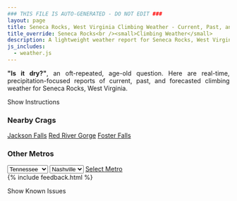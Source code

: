 ```yaml
---
### THIS FILE IS AUTO-GENERATED - DO NOT EDIT ###
layout: page
title: Seneca Rocks, West Virginia Climbing Weather - Current, Past, and Forecasted Report
title_override: Seneca Rocks<br /><small>Climbing Weather</small>
description: A lightweight weather report for Seneca Rocks, West Virginia. Optimized for slow internet connections.
js_includes:
  - weather.js
---
```


<section class="measure center lh-copy f5-ns f6 ph2 mv4" style="text-align: justify;">
<strong>"Is it dry?"</strong>, an oft-repeated, age-old question. Here are real-time,
precipitation-focused reports of current, past, and forecasted climbing weather for Seneca Rocks, West Virginia.
</section>

<p id="settings-toggle" class="mw5 b center tc hover-light-red black-70 pointer">Show Instructions</p>
<section id="settings" class="overflow-hidden" style="display:none;">
    <div class="mv2 ph2 center">
        <div class="fn f6 tc pv2">
            <p class="measure lh-copy center"><strong>Show/hide hourly forecasts</strong> by clicking the desired day.</p>
            <hr class="mw5 p0 mv2 o-60 b0 bt b--light-red light-red bg-light-red">
            <p class="measure lh-copy center"><strong>Current and Past conditions</strong> are measured by the nearest weather station. <strong>Forecast conditions</strong> are calculated and polled separately.</p>
            <hr class="mw5 p0 mv2 o-60 b0 bt b--light-red light-red bg-light-red">
            <p class="measure lh-copy center"><strong>Having issues?</strong> Try <a id="clear-cache" class="no-underline relative fancy-link light-red hover-light-red" href="#">clearing the local cache</a>.</p>
            <hr class="mw5 p0 mv2 o-60 b0 bt b--light-red light-red bg-light-red">
            <p class="measure lh-copy center">Weather data sourced from <a class="no-underline fancy-link relative light-red" target="_blank" href="https://www.weather.gov/documentation/services-web-api">weather.gov</a>.</p>
        </div>
    </div>
</section>
<section id="weather" data-crag="seneca-rocks-west-virginia" class="mv4-ns mv3 ph2 center"></section>
<section id="nearby" class="tc lh-copy">
  <h3>Nearby Crags</h3>
<a class="nowrap no-underline fancy-link relative light-red mh3" href="/crags/jackson-falls-illinois-weather.html">Jackson Falls</a>
<a class="nowrap no-underline fancy-link relative light-red mh3" href="/crags/red-river-gorge-kentucky-weather.html">Red River Gorge</a>
<a class="nowrap no-underline fancy-link relative light-red mh3" href="/crags/foster-falls-tennessee-weather.html">Foster Falls</a>
</section>
<section id="nearby" class="tc lh-copy">
  <h3>Other Metros</h3>
  <select class="ma1 bg-near-white pa2" id="stateSel">
    <option value="Texas">Texas</option>
    <option value="Washington">Washington</option>
    <option value="Colorado">Colorado</option>
    <option value="Tennessee" selected>Tennessee</option>
    <option value="Utah">Utah</option>
    <option value="California">California</option>
  </select>
  <select class="ma1 bg-near-white pa2" id="citySel">
    <option value="Nashville" selected>Nashville</option>
  </select>
  <a id="selectMetro" class="f6 link dim ph3 pv2 ma1 dib white bg-light-red" href="/crags/nashville-tennessee-weather.html">Select Metro</a>
  <script>
    var states = [];
    states["Texas"] = "Austin"
    states["Washington"] = "Seattle"
    states["Colorado"] = "Denver"
    states["Tennessee"] = "Nashville"
    states["Utah"] = "Salt Lake City"
    states["California"] = "San Francisco|Los Angeles"
  </script>
</section>
{% include feedback.html %}
<p id="issues-toggle" class="mw5 b center tc hover-light-red black-70 pointer">Show Known Issues</p>
<section id="issues" class="overflow-hidden tc f6">
</section>

<script>
  var weekly_LWX_14_57 = {"updated":"2021-02-18T08:35:14+00:00","units":"us","forecastGenerator":"BaselineForecastGenerator","generatedAt":"2021-02-18T08:47:12+00:00","updateTime":"2021-02-18T08:35:14+00:00","validTimes":"2021-02-18T02:00:00+00:00/P7DT23H","elevation":{"value":631.8504,"unitCode":"unit:m"},"periods":[{"number":1,"name":"Overnight","startTime":"2021-02-18T03:00:00-05:00","endTime":"2021-02-18T06:00:00-05:00","isDaytime":false,"temperature":22,"temperatureUnit":"F","temperatureTrend":null,"windSpeed":"5 mph","windDirection":"E","icon":"https://api.weather.gov/icons/land/night/snow,100?size=medium","shortForecast":"Heavy Snow","detailedForecast":"Snow. Cloudy, with a low around 22. East wind around 5 mph. Chance of precipitation is 100%. New snow accumulation of 2 to 4 inches possible."},{"number":2,"name":"Thursday","startTime":"2021-02-18T06:00:00-05:00","endTime":"2021-02-18T18:00:00-05:00","isDaytime":true,"temperature":28,"temperatureUnit":"F","temperatureTrend":null,"windSpeed":"2 to 7 mph","windDirection":"E","icon":"https://api.weather.gov/icons/land/day/snow,100/sleet,100?size=medium","shortForecast":"Heavy Snow","detailedForecast":"Snow before noon, then snow and a slight chance of sleet. Cloudy, with a high near 28. East wind 2 to 7 mph. Chance of precipitation is 100%. New snow accumulation of 4 to 8 inches possible."},{"number":3,"name":"Thursday Night","startTime":"2021-02-18T18:00:00-05:00","endTime":"2021-02-19T06:00:00-05:00","isDaytime":false,"temperature":25,"temperatureUnit":"F","temperatureTrend":null,"windSpeed":"1 to 5 mph","windDirection":"S","icon":"https://api.weather.gov/icons/land/night/snow_fzra,80?size=medium","shortForecast":"Light Snow","detailedForecast":"Snow and a slight chance of freezing rain. Cloudy, with a low around 25. South wind 1 to 5 mph. Chance of precipitation is 80%. New snow accumulation of less than one inch possible."},{"number":4,"name":"Friday","startTime":"2021-02-19T06:00:00-05:00","endTime":"2021-02-19T18:00:00-05:00","isDaytime":true,"temperature":32,"temperatureUnit":"F","temperatureTrend":null,"windSpeed":"5 to 9 mph","windDirection":"W","icon":"https://api.weather.gov/icons/land/day/snow,60/snow,30?size=medium","shortForecast":"Chance Light Snow","detailedForecast":"A chance of snow. Partly sunny, with a high near 32. West wind 5 to 9 mph. Chance of precipitation is 60%. New snow accumulation of less than half an inch possible."},{"number":5,"name":"Friday Night","startTime":"2021-02-19T18:00:00-05:00","endTime":"2021-02-20T06:00:00-05:00","isDaytime":false,"temperature":16,"temperatureUnit":"F","temperatureTrend":null,"windSpeed":"10 mph","windDirection":"W","icon":"https://api.weather.gov/icons/land/night/snow,20?size=medium","shortForecast":"Slight Chance Light Snow","detailedForecast":"A slight chance of snow. Mostly cloudy, with a low around 16. West wind around 10 mph, with gusts as high as 18 mph. Chance of precipitation is 20%."},{"number":6,"name":"Saturday","startTime":"2021-02-20T06:00:00-05:00","endTime":"2021-02-20T18:00:00-05:00","isDaytime":true,"temperature":23,"temperatureUnit":"F","temperatureTrend":null,"windSpeed":"7 to 10 mph","windDirection":"NW","icon":"https://api.weather.gov/icons/land/day/snow,20?size=medium","shortForecast":"Slight Chance Light Snow","detailedForecast":"A slight chance of snow before 1pm. Partly sunny, with a high near 23. Chance of precipitation is 20%."},{"number":7,"name":"Saturday Night","startTime":"2021-02-20T18:00:00-05:00","endTime":"2021-02-21T06:00:00-05:00","isDaytime":false,"temperature":8,"temperatureUnit":"F","temperatureTrend":null,"windSpeed":"7 mph","windDirection":"W","icon":"https://api.weather.gov/icons/land/night/cold?size=medium","shortForecast":"Mostly Clear","detailedForecast":"Mostly clear, with a low around 8."},{"number":8,"name":"Sunday","startTime":"2021-02-21T06:00:00-05:00","endTime":"2021-02-21T18:00:00-05:00","isDaytime":true,"temperature":37,"temperatureUnit":"F","temperatureTrend":null,"windSpeed":"2 to 8 mph","windDirection":"SW","icon":"https://api.weather.gov/icons/land/day/sct?size=medium","shortForecast":"Mostly Sunny","detailedForecast":"Mostly sunny, with a high near 37."},{"number":9,"name":"Sunday Night","startTime":"2021-02-21T18:00:00-05:00","endTime":"2021-02-22T06:00:00-05:00","isDaytime":false,"temperature":27,"temperatureUnit":"F","temperatureTrend":null,"windSpeed":"8 to 14 mph","windDirection":"S","icon":"https://api.weather.gov/icons/land/night/snow/snow,40?size=medium","shortForecast":"Chance Light Snow","detailedForecast":"A chance of snow after 11pm. Mostly cloudy, with a low around 27. Chance of precipitation is 40%."},{"number":10,"name":"Monday","startTime":"2021-02-22T06:00:00-05:00","endTime":"2021-02-22T18:00:00-05:00","isDaytime":true,"temperature":39,"temperatureUnit":"F","temperatureTrend":null,"windSpeed":"14 mph","windDirection":"SW","icon":"https://api.weather.gov/icons/land/day/snow,60?size=medium","shortForecast":"Chance Light Snow then Rain And Snow Likely","detailedForecast":"A chance of snow before 10am, then a chance of rain and snow between 10am and 11am, then rain and snow likely. Mostly cloudy, with a high near 39. Chance of precipitation is 60%."},{"number":11,"name":"Monday Night","startTime":"2021-02-22T18:00:00-05:00","endTime":"2021-02-23T06:00:00-05:00","isDaytime":false,"temperature":28,"temperatureUnit":"F","temperatureTrend":null,"windSpeed":"13 mph","windDirection":"W","icon":"https://api.weather.gov/icons/land/night/rain/bkn?size=medium","shortForecast":"Slight Chance Light Rain then Mostly Cloudy","detailedForecast":"A slight chance of rain before 7pm. Mostly cloudy, with a low around 28."},{"number":12,"name":"Tuesday","startTime":"2021-02-23T06:00:00-05:00","endTime":"2021-02-23T18:00:00-05:00","isDaytime":true,"temperature":43,"temperatureUnit":"F","temperatureTrend":null,"windSpeed":"15 mph","windDirection":"W","icon":"https://api.weather.gov/icons/land/day/sct?size=medium","shortForecast":"Mostly Sunny","detailedForecast":"Mostly sunny, with a high near 43."},{"number":13,"name":"Tuesday Night","startTime":"2021-02-23T18:00:00-05:00","endTime":"2021-02-24T06:00:00-05:00","isDaytime":false,"temperature":33,"temperatureUnit":"F","temperatureTrend":null,"windSpeed":"14 mph","windDirection":"W","icon":"https://api.weather.gov/icons/land/night/sct?size=medium","shortForecast":"Partly Cloudy","detailedForecast":"Partly cloudy, with a low around 33."},{"number":14,"name":"Wednesday","startTime":"2021-02-24T06:00:00-05:00","endTime":"2021-02-24T18:00:00-05:00","isDaytime":true,"temperature":47,"temperatureUnit":"F","temperatureTrend":null,"windSpeed":"10 to 14 mph","windDirection":"W","icon":"https://api.weather.gov/icons/land/day/sct?size=medium","shortForecast":"Mostly Sunny","detailedForecast":"Mostly sunny, with a high near 47."}]}
  var hourly_LWX_14_57 = {"@context":["https://geojson.org/geojson-ld/geojson-context.jsonld",{"@version":"1.1","wx":"https://api.weather.gov/ontology#","geo":"http://www.opengis.net/ont/geosparql#","unit":"http://codes.wmo.int/common/unit/","@vocab":"https://api.weather.gov/ontology#"}],"type":"Feature","geometry":{"type":"Polygon","coordinates":[[[-79.3972496,38.8393141],[-79.40051389999999,38.8173131],[-79.37227449999999,38.8147678],[-79.36900429999999,38.8367685],[-79.3972496,38.8393141]]]},"properties":{"updated":"2021-02-18T08:35:14+00:00","units":"us","forecastGenerator":"HourlyForecastGenerator","generatedAt":"2021-02-18T08:47:13+00:00","updateTime":"2021-02-18T08:35:14+00:00","validTimes":"2021-02-18T02:00:00+00:00/P7DT23H","elevation":{"value":631.8504,"unitCode":"unit:m"},"periods":[{"number":1,"name":"","startTime":"2021-02-18T03:00:00-05:00","endTime":"2021-02-18T04:00:00-05:00","isDaytime":false,"temperature":24,"temperatureUnit":"F","temperatureTrend":null,"windSpeed":"3 mph","windDirection":"E","icon":"https://api.weather.gov/icons/land/night/snow,70?size=small","shortForecast":"Heavy Snow Likely","detailedForecast":""},{"number":2,"name":"","startTime":"2021-02-18T04:00:00-05:00","endTime":"2021-02-18T05:00:00-05:00","isDaytime":false,"temperature":24,"temperatureUnit":"F","temperatureTrend":null,"windSpeed":"5 mph","windDirection":"E","icon":"https://api.weather.gov/icons/land/night/snow,100?size=small","shortForecast":"Heavy Snow","detailedForecast":""},{"number":3,"name":"","startTime":"2021-02-18T05:00:00-05:00","endTime":"2021-02-18T06:00:00-05:00","isDaytime":false,"temperature":23,"temperatureUnit":"F","temperatureTrend":null,"windSpeed":"5 mph","windDirection":"E","icon":"https://api.weather.gov/icons/land/night/snow,100?size=small","shortForecast":"Heavy Snow","detailedForecast":""},{"number":4,"name":"","startTime":"2021-02-18T06:00:00-05:00","endTime":"2021-02-18T07:00:00-05:00","isDaytime":true,"temperature":23,"temperatureUnit":"F","temperatureTrend":null,"windSpeed":"5 mph","windDirection":"E","icon":"https://api.weather.gov/icons/land/day/snow,100?size=small","shortForecast":"Heavy Snow","detailedForecast":""},{"number":5,"name":"","startTime":"2021-02-18T07:00:00-05:00","endTime":"2021-02-18T08:00:00-05:00","isDaytime":true,"temperature":23,"temperatureUnit":"F","temperatureTrend":null,"windSpeed":"5 mph","windDirection":"E","icon":"https://api.weather.gov/icons/land/day/snow,100?size=small","shortForecast":"Snow","detailedForecast":""},{"number":6,"name":"","startTime":"2021-02-18T08:00:00-05:00","endTime":"2021-02-18T09:00:00-05:00","isDaytime":true,"temperature":23,"temperatureUnit":"F","temperatureTrend":null,"windSpeed":"6 mph","windDirection":"E","icon":"https://api.weather.gov/icons/land/day/snow,100?size=small","shortForecast":"Snow","detailedForecast":""},{"number":7,"name":"","startTime":"2021-02-18T09:00:00-05:00","endTime":"2021-02-18T10:00:00-05:00","isDaytime":true,"temperature":24,"temperatureUnit":"F","temperatureTrend":null,"windSpeed":"6 mph","windDirection":"E","icon":"https://api.weather.gov/icons/land/day/snow,100?size=small","shortForecast":"Snow","detailedForecast":""},{"number":8,"name":"","startTime":"2021-02-18T10:00:00-05:00","endTime":"2021-02-18T11:00:00-05:00","isDaytime":true,"temperature":25,"temperatureUnit":"F","temperatureTrend":null,"windSpeed":"7 mph","windDirection":"E","icon":"https://api.weather.gov/icons/land/day/snow,100?size=small","shortForecast":"Snow","detailedForecast":""},{"number":9,"name":"","startTime":"2021-02-18T11:00:00-05:00","endTime":"2021-02-18T12:00:00-05:00","isDaytime":true,"temperature":26,"temperatureUnit":"F","temperatureTrend":null,"windSpeed":"6 mph","windDirection":"E","icon":"https://api.weather.gov/icons/land/day/snow,100?size=small","shortForecast":"Snow","detailedForecast":""},{"number":10,"name":"","startTime":"2021-02-18T12:00:00-05:00","endTime":"2021-02-18T13:00:00-05:00","isDaytime":true,"temperature":27,"temperatureUnit":"F","temperatureTrend":null,"windSpeed":"6 mph","windDirection":"E","icon":"https://api.weather.gov/icons/land/day/sleet,100?size=small","shortForecast":"Snow","detailedForecast":""},{"number":11,"name":"","startTime":"2021-02-18T13:00:00-05:00","endTime":"2021-02-18T14:00:00-05:00","isDaytime":true,"temperature":27,"temperatureUnit":"F","temperatureTrend":null,"windSpeed":"5 mph","windDirection":"E","icon":"https://api.weather.gov/icons/land/day/sleet,60?size=small","shortForecast":"Light Snow","detailedForecast":""},{"number":12,"name":"","startTime":"2021-02-18T14:00:00-05:00","endTime":"2021-02-18T15:00:00-05:00","isDaytime":true,"temperature":27,"temperatureUnit":"F","temperatureTrend":null,"windSpeed":"3 mph","windDirection":"E","icon":"https://api.weather.gov/icons/land/day/snow,60?size=small","shortForecast":"Light Snow","detailedForecast":""},{"number":13,"name":"","startTime":"2021-02-18T15:00:00-05:00","endTime":"2021-02-18T16:00:00-05:00","isDaytime":true,"temperature":28,"temperatureUnit":"F","temperatureTrend":null,"windSpeed":"2 mph","windDirection":"E","icon":"https://api.weather.gov/icons/land/day/snow,60?size=small","shortForecast":"Light Snow","detailedForecast":""},{"number":14,"name":"","startTime":"2021-02-18T16:00:00-05:00","endTime":"2021-02-18T17:00:00-05:00","isDaytime":true,"temperature":28,"temperatureUnit":"F","temperatureTrend":null,"windSpeed":"2 mph","windDirection":"E","icon":"https://api.weather.gov/icons/land/day/snow,80?size=small","shortForecast":"Light Snow","detailedForecast":""},{"number":15,"name":"","startTime":"2021-02-18T17:00:00-05:00","endTime":"2021-02-18T18:00:00-05:00","isDaytime":true,"temperature":27,"temperatureUnit":"F","temperatureTrend":null,"windSpeed":"2 mph","windDirection":"E","icon":"https://api.weather.gov/icons/land/day/snow?size=small","shortForecast":"Light Snow","detailedForecast":""},{"number":16,"name":"","startTime":"2021-02-18T18:00:00-05:00","endTime":"2021-02-18T19:00:00-05:00","isDaytime":false,"temperature":27,"temperatureUnit":"F","temperatureTrend":null,"windSpeed":"1 mph","windDirection":"E","icon":"https://api.weather.gov/icons/land/night/snow_fzra?size=small","shortForecast":"Light Snow","detailedForecast":""},{"number":17,"name":"","startTime":"2021-02-18T19:00:00-05:00","endTime":"2021-02-18T20:00:00-05:00","isDaytime":false,"temperature":27,"temperatureUnit":"F","temperatureTrend":null,"windSpeed":"2 mph","windDirection":"E","icon":"https://api.weather.gov/icons/land/night/snow_fzra?size=small","shortForecast":"Chance Light Snow","detailedForecast":""},{"number":18,"name":"","startTime":"2021-02-18T20:00:00-05:00","endTime":"2021-02-18T21:00:00-05:00","isDaytime":false,"temperature":27,"temperatureUnit":"F","temperatureTrend":null,"windSpeed":"2 mph","windDirection":"SE","icon":"https://api.weather.gov/icons/land/night/snow_fzra?size=small","shortForecast":"Chance Light Snow","detailedForecast":""},{"number":19,"name":"","startTime":"2021-02-18T21:00:00-05:00","endTime":"2021-02-18T22:00:00-05:00","isDaytime":false,"temperature":26,"temperatureUnit":"F","temperatureTrend":null,"windSpeed":"2 mph","windDirection":"SE","icon":"https://api.weather.gov/icons/land/night/snow_fzra?size=small","shortForecast":"Chance Light Snow","detailedForecast":""},{"number":20,"name":"","startTime":"2021-02-18T22:00:00-05:00","endTime":"2021-02-18T23:00:00-05:00","isDaytime":false,"temperature":26,"temperatureUnit":"F","temperatureTrend":null,"windSpeed":"2 mph","windDirection":"SE","icon":"https://api.weather.gov/icons/land/night/snow_fzra?size=small","shortForecast":"Chance Light Snow","detailedForecast":""},{"number":21,"name":"","startTime":"2021-02-18T23:00:00-05:00","endTime":"2021-02-19T00:00:00-05:00","isDaytime":false,"temperature":26,"temperatureUnit":"F","temperatureTrend":null,"windSpeed":"1 mph","windDirection":"SE","icon":"https://api.weather.gov/icons/land/night/snow_fzra?size=small","shortForecast":"Chance Light Snow","detailedForecast":""},{"number":22,"name":"","startTime":"2021-02-19T00:00:00-05:00","endTime":"2021-02-19T01:00:00-05:00","isDaytime":false,"temperature":26,"temperatureUnit":"F","temperatureTrend":null,"windSpeed":"1 mph","windDirection":"SW","icon":"https://api.weather.gov/icons/land/night/snow_fzra?size=small","shortForecast":"Chance Light Snow","detailedForecast":""},{"number":23,"name":"","startTime":"2021-02-19T01:00:00-05:00","endTime":"2021-02-19T02:00:00-05:00","isDaytime":false,"temperature":26,"temperatureUnit":"F","temperatureTrend":null,"windSpeed":"2 mph","windDirection":"SW","icon":"https://api.weather.gov/icons/land/night/snow?size=small","shortForecast":"Chance Light Snow","detailedForecast":""},{"number":24,"name":"","startTime":"2021-02-19T02:00:00-05:00","endTime":"2021-02-19T03:00:00-05:00","isDaytime":false,"temperature":26,"temperatureUnit":"F","temperatureTrend":null,"windSpeed":"2 mph","windDirection":"W","icon":"https://api.weather.gov/icons/land/night/snow?size=small","shortForecast":"Chance Light Snow","detailedForecast":""},{"number":25,"name":"","startTime":"2021-02-19T03:00:00-05:00","endTime":"2021-02-19T04:00:00-05:00","isDaytime":false,"temperature":26,"temperatureUnit":"F","temperatureTrend":null,"windSpeed":"3 mph","windDirection":"W","icon":"https://api.weather.gov/icons/land/night/snow?size=small","shortForecast":"Chance Light Snow","detailedForecast":""},{"number":26,"name":"","startTime":"2021-02-19T04:00:00-05:00","endTime":"2021-02-19T05:00:00-05:00","isDaytime":false,"temperature":26,"temperatureUnit":"F","temperatureTrend":null,"windSpeed":"5 mph","windDirection":"W","icon":"https://api.weather.gov/icons/land/night/snow?size=small","shortForecast":"Chance Light Snow","detailedForecast":""},{"number":27,"name":"","startTime":"2021-02-19T05:00:00-05:00","endTime":"2021-02-19T06:00:00-05:00","isDaytime":false,"temperature":26,"temperatureUnit":"F","temperatureTrend":null,"windSpeed":"5 mph","windDirection":"W","icon":"https://api.weather.gov/icons/land/night/snow?size=small","shortForecast":"Chance Light Snow","detailedForecast":""},{"number":28,"name":"","startTime":"2021-02-19T06:00:00-05:00","endTime":"2021-02-19T07:00:00-05:00","isDaytime":true,"temperature":26,"temperatureUnit":"F","temperatureTrend":null,"windSpeed":"5 mph","windDirection":"W","icon":"https://api.weather.gov/icons/land/day/snow?size=small","shortForecast":"Chance Light Snow","detailedForecast":""},{"number":29,"name":"","startTime":"2021-02-19T07:00:00-05:00","endTime":"2021-02-19T08:00:00-05:00","isDaytime":true,"temperature":27,"temperatureUnit":"F","temperatureTrend":null,"windSpeed":"6 mph","windDirection":"W","icon":"https://api.weather.gov/icons/land/day/snow?size=small","shortForecast":"Chance Light Snow","detailedForecast":""},{"number":30,"name":"","startTime":"2021-02-19T08:00:00-05:00","endTime":"2021-02-19T09:00:00-05:00","isDaytime":true,"temperature":27,"temperatureUnit":"F","temperatureTrend":null,"windSpeed":"7 mph","windDirection":"W","icon":"https://api.weather.gov/icons/land/day/snow?size=small","shortForecast":"Chance Light Snow","detailedForecast":""},{"number":31,"name":"","startTime":"2021-02-19T09:00:00-05:00","endTime":"2021-02-19T10:00:00-05:00","isDaytime":true,"temperature":28,"temperatureUnit":"F","temperatureTrend":null,"windSpeed":"7 mph","windDirection":"W","icon":"https://api.weather.gov/icons/land/day/snow?size=small","shortForecast":"Chance Light Snow","detailedForecast":""},{"number":32,"name":"","startTime":"2021-02-19T10:00:00-05:00","endTime":"2021-02-19T11:00:00-05:00","isDaytime":true,"temperature":29,"temperatureUnit":"F","temperatureTrend":null,"windSpeed":"8 mph","windDirection":"W","icon":"https://api.weather.gov/icons/land/day/snow?size=small","shortForecast":"Chance Light Snow","detailedForecast":""},{"number":33,"name":"","startTime":"2021-02-19T11:00:00-05:00","endTime":"2021-02-19T12:00:00-05:00","isDaytime":true,"temperature":31,"temperatureUnit":"F","temperatureTrend":null,"windSpeed":"8 mph","windDirection":"W","icon":"https://api.weather.gov/icons/land/day/snow?size=small","shortForecast":"Chance Light Snow","detailedForecast":""},{"number":34,"name":"","startTime":"2021-02-19T12:00:00-05:00","endTime":"2021-02-19T13:00:00-05:00","isDaytime":true,"temperature":32,"temperatureUnit":"F","temperatureTrend":null,"windSpeed":"9 mph","windDirection":"W","icon":"https://api.weather.gov/icons/land/day/snow?size=small","shortForecast":"Chance Light Snow","detailedForecast":""},{"number":35,"name":"","startTime":"2021-02-19T13:00:00-05:00","endTime":"2021-02-19T14:00:00-05:00","isDaytime":true,"temperature":32,"temperatureUnit":"F","temperatureTrend":null,"windSpeed":"9 mph","windDirection":"W","icon":"https://api.weather.gov/icons/land/day/snow?size=small","shortForecast":"Slight Chance Light Snow","detailedForecast":""},{"number":36,"name":"","startTime":"2021-02-19T14:00:00-05:00","endTime":"2021-02-19T15:00:00-05:00","isDaytime":true,"temperature":32,"temperatureUnit":"F","temperatureTrend":null,"windSpeed":"9 mph","windDirection":"W","icon":"https://api.weather.gov/icons/land/day/snow?size=small","shortForecast":"Slight Chance Light Snow","detailedForecast":""},{"number":37,"name":"","startTime":"2021-02-19T15:00:00-05:00","endTime":"2021-02-19T16:00:00-05:00","isDaytime":true,"temperature":30,"temperatureUnit":"F","temperatureTrend":null,"windSpeed":"9 mph","windDirection":"W","icon":"https://api.weather.gov/icons/land/day/snow?size=small","shortForecast":"Slight Chance Light Snow","detailedForecast":""},{"number":38,"name":"","startTime":"2021-02-19T16:00:00-05:00","endTime":"2021-02-19T17:00:00-05:00","isDaytime":true,"temperature":29,"temperatureUnit":"F","temperatureTrend":null,"windSpeed":"9 mph","windDirection":"W","icon":"https://api.weather.gov/icons/land/day/snow?size=small","shortForecast":"Slight Chance Light Snow","detailedForecast":""},{"number":39,"name":"","startTime":"2021-02-19T17:00:00-05:00","endTime":"2021-02-19T18:00:00-05:00","isDaytime":true,"temperature":27,"temperatureUnit":"F","temperatureTrend":null,"windSpeed":"9 mph","windDirection":"W","icon":"https://api.weather.gov/icons/land/day/snow?size=small","shortForecast":"Slight Chance Light Snow","detailedForecast":""},{"number":40,"name":"","startTime":"2021-02-19T18:00:00-05:00","endTime":"2021-02-19T19:00:00-05:00","isDaytime":false,"temperature":25,"temperatureUnit":"F","temperatureTrend":null,"windSpeed":"9 mph","windDirection":"W","icon":"https://api.weather.gov/icons/land/night/snow?size=small","shortForecast":"Slight Chance Light Snow","detailedForecast":""},{"number":41,"name":"","startTime":"2021-02-19T19:00:00-05:00","endTime":"2021-02-19T20:00:00-05:00","isDaytime":false,"temperature":24,"temperatureUnit":"F","temperatureTrend":null,"windSpeed":"9 mph","windDirection":"W","icon":"https://api.weather.gov/icons/land/night/snow?size=small","shortForecast":"Slight Chance Light Snow","detailedForecast":""},{"number":42,"name":"","startTime":"2021-02-19T20:00:00-05:00","endTime":"2021-02-19T21:00:00-05:00","isDaytime":false,"temperature":22,"temperatureUnit":"F","temperatureTrend":null,"windSpeed":"8 mph","windDirection":"W","icon":"https://api.weather.gov/icons/land/night/snow?size=small","shortForecast":"Slight Chance Light Snow","detailedForecast":""},{"number":43,"name":"","startTime":"2021-02-19T21:00:00-05:00","endTime":"2021-02-19T22:00:00-05:00","isDaytime":false,"temperature":21,"temperatureUnit":"F","temperatureTrend":null,"windSpeed":"9 mph","windDirection":"W","icon":"https://api.weather.gov/icons/land/night/snow?size=small","shortForecast":"Slight Chance Light Snow","detailedForecast":""},{"number":44,"name":"","startTime":"2021-02-19T22:00:00-05:00","endTime":"2021-02-19T23:00:00-05:00","isDaytime":false,"temperature":21,"temperatureUnit":"F","temperatureTrend":null,"windSpeed":"10 mph","windDirection":"W","icon":"https://api.weather.gov/icons/land/night/snow?size=small","shortForecast":"Slight Chance Light Snow","detailedForecast":""},{"number":45,"name":"","startTime":"2021-02-19T23:00:00-05:00","endTime":"2021-02-20T00:00:00-05:00","isDaytime":false,"temperature":20,"temperatureUnit":"F","temperatureTrend":null,"windSpeed":"10 mph","windDirection":"W","icon":"https://api.weather.gov/icons/land/night/snow?size=small","shortForecast":"Slight Chance Light Snow","detailedForecast":""},{"number":46,"name":"","startTime":"2021-02-20T00:00:00-05:00","endTime":"2021-02-20T01:00:00-05:00","isDaytime":false,"temperature":19,"temperatureUnit":"F","temperatureTrend":null,"windSpeed":"10 mph","windDirection":"W","icon":"https://api.weather.gov/icons/land/night/snow?size=small","shortForecast":"Slight Chance Light Snow","detailedForecast":""},{"number":47,"name":"","startTime":"2021-02-20T01:00:00-05:00","endTime":"2021-02-20T02:00:00-05:00","isDaytime":false,"temperature":19,"temperatureUnit":"F","temperatureTrend":null,"windSpeed":"10 mph","windDirection":"W","icon":"https://api.weather.gov/icons/land/night/snow?size=small","shortForecast":"Slight Chance Light Snow","detailedForecast":""},{"number":48,"name":"","startTime":"2021-02-20T02:00:00-05:00","endTime":"2021-02-20T03:00:00-05:00","isDaytime":false,"temperature":18,"temperatureUnit":"F","temperatureTrend":null,"windSpeed":"10 mph","windDirection":"W","icon":"https://api.weather.gov/icons/land/night/snow?size=small","shortForecast":"Slight Chance Light Snow","detailedForecast":""},{"number":49,"name":"","startTime":"2021-02-20T03:00:00-05:00","endTime":"2021-02-20T04:00:00-05:00","isDaytime":false,"temperature":17,"temperatureUnit":"F","temperatureTrend":null,"windSpeed":"9 mph","windDirection":"W","icon":"https://api.weather.gov/icons/land/night/snow?size=small","shortForecast":"Slight Chance Light Snow","detailedForecast":""},{"number":50,"name":"","startTime":"2021-02-20T04:00:00-05:00","endTime":"2021-02-20T05:00:00-05:00","isDaytime":false,"temperature":17,"temperatureUnit":"F","temperatureTrend":null,"windSpeed":"9 mph","windDirection":"W","icon":"https://api.weather.gov/icons/land/night/snow?size=small","shortForecast":"Slight Chance Light Snow","detailedForecast":""},{"number":51,"name":"","startTime":"2021-02-20T05:00:00-05:00","endTime":"2021-02-20T06:00:00-05:00","isDaytime":false,"temperature":16,"temperatureUnit":"F","temperatureTrend":null,"windSpeed":"9 mph","windDirection":"W","icon":"https://api.weather.gov/icons/land/night/snow?size=small","shortForecast":"Slight Chance Light Snow","detailedForecast":""},{"number":52,"name":"","startTime":"2021-02-20T06:00:00-05:00","endTime":"2021-02-20T07:00:00-05:00","isDaytime":true,"temperature":16,"temperatureUnit":"F","temperatureTrend":null,"windSpeed":"9 mph","windDirection":"W","icon":"https://api.weather.gov/icons/land/day/snow?size=small","shortForecast":"Slight Chance Light Snow","detailedForecast":""},{"number":53,"name":"","startTime":"2021-02-20T07:00:00-05:00","endTime":"2021-02-20T08:00:00-05:00","isDaytime":true,"temperature":16,"temperatureUnit":"F","temperatureTrend":null,"windSpeed":"7 mph","windDirection":"W","icon":"https://api.weather.gov/icons/land/day/snow?size=small","shortForecast":"Slight Chance Light Snow","detailedForecast":""},{"number":54,"name":"","startTime":"2021-02-20T08:00:00-05:00","endTime":"2021-02-20T09:00:00-05:00","isDaytime":true,"temperature":16,"temperatureUnit":"F","temperatureTrend":null,"windSpeed":"8 mph","windDirection":"W","icon":"https://api.weather.gov/icons/land/day/snow?size=small","shortForecast":"Slight Chance Light Snow","detailedForecast":""},{"number":55,"name":"","startTime":"2021-02-20T09:00:00-05:00","endTime":"2021-02-20T10:00:00-05:00","isDaytime":true,"temperature":17,"temperatureUnit":"F","temperatureTrend":null,"windSpeed":"9 mph","windDirection":"W","icon":"https://api.weather.gov/icons/land/day/snow?size=small","shortForecast":"Slight Chance Light Snow","detailedForecast":""},{"number":56,"name":"","startTime":"2021-02-20T10:00:00-05:00","endTime":"2021-02-20T11:00:00-05:00","isDaytime":true,"temperature":19,"temperatureUnit":"F","temperatureTrend":null,"windSpeed":"10 mph","windDirection":"W","icon":"https://api.weather.gov/icons/land/day/snow?size=small","shortForecast":"Slight Chance Light Snow","detailedForecast":""},{"number":57,"name":"","startTime":"2021-02-20T11:00:00-05:00","endTime":"2021-02-20T12:00:00-05:00","isDaytime":true,"temperature":20,"temperatureUnit":"F","temperatureTrend":null,"windSpeed":"10 mph","windDirection":"W","icon":"https://api.weather.gov/icons/land/day/snow?size=small","shortForecast":"Slight Chance Light Snow","detailedForecast":""},{"number":58,"name":"","startTime":"2021-02-20T12:00:00-05:00","endTime":"2021-02-20T13:00:00-05:00","isDaytime":true,"temperature":22,"temperatureUnit":"F","temperatureTrend":null,"windSpeed":"10 mph","windDirection":"W","icon":"https://api.weather.gov/icons/land/day/snow?size=small","shortForecast":"Slight Chance Light Snow","detailedForecast":""},{"number":59,"name":"","startTime":"2021-02-20T13:00:00-05:00","endTime":"2021-02-20T14:00:00-05:00","isDaytime":true,"temperature":23,"temperatureUnit":"F","temperatureTrend":null,"windSpeed":"10 mph","windDirection":"W","icon":"https://api.weather.gov/icons/land/day/bkn?size=small","shortForecast":"Partly Sunny","detailedForecast":""},{"number":60,"name":"","startTime":"2021-02-20T14:00:00-05:00","endTime":"2021-02-20T15:00:00-05:00","isDaytime":true,"temperature":23,"temperatureUnit":"F","temperatureTrend":null,"windSpeed":"10 mph","windDirection":"W","icon":"https://api.weather.gov/icons/land/day/sct?size=small","shortForecast":"Mostly Sunny","detailedForecast":""},{"number":61,"name":"","startTime":"2021-02-20T15:00:00-05:00","endTime":"2021-02-20T16:00:00-05:00","isDaytime":true,"temperature":22,"temperatureUnit":"F","temperatureTrend":null,"windSpeed":"10 mph","windDirection":"NW","icon":"https://api.weather.gov/icons/land/day/sct?size=small","shortForecast":"Mostly Sunny","detailedForecast":""},{"number":62,"name":"","startTime":"2021-02-20T16:00:00-05:00","endTime":"2021-02-20T17:00:00-05:00","isDaytime":true,"temperature":22,"temperatureUnit":"F","temperatureTrend":null,"windSpeed":"10 mph","windDirection":"NW","icon":"https://api.weather.gov/icons/land/day/sct?size=small","shortForecast":"Mostly Sunny","detailedForecast":""},{"number":63,"name":"","startTime":"2021-02-20T17:00:00-05:00","endTime":"2021-02-20T18:00:00-05:00","isDaytime":true,"temperature":20,"temperatureUnit":"F","temperatureTrend":null,"windSpeed":"9 mph","windDirection":"NW","icon":"https://api.weather.gov/icons/land/day/sct?size=small","shortForecast":"Mostly Sunny","detailedForecast":""},{"number":64,"name":"","startTime":"2021-02-20T18:00:00-05:00","endTime":"2021-02-20T19:00:00-05:00","isDaytime":false,"temperature":19,"temperatureUnit":"F","temperatureTrend":null,"windSpeed":"7 mph","windDirection":"W","icon":"https://api.weather.gov/icons/land/night/sct?size=small","shortForecast":"Partly Cloudy","detailedForecast":""},{"number":65,"name":"","startTime":"2021-02-20T19:00:00-05:00","endTime":"2021-02-20T20:00:00-05:00","isDaytime":false,"temperature":17,"temperatureUnit":"F","temperatureTrend":null,"windSpeed":"6 mph","windDirection":"W","icon":"https://api.weather.gov/icons/land/night/sct?size=small","shortForecast":"Partly Cloudy","detailedForecast":""},{"number":66,"name":"","startTime":"2021-02-20T20:00:00-05:00","endTime":"2021-02-20T21:00:00-05:00","isDaytime":false,"temperature":16,"temperatureUnit":"F","temperatureTrend":null,"windSpeed":"6 mph","windDirection":"W","icon":"https://api.weather.gov/icons/land/night/sct?size=small","shortForecast":"Partly Cloudy","detailedForecast":""},{"number":67,"name":"","startTime":"2021-02-20T21:00:00-05:00","endTime":"2021-02-20T22:00:00-05:00","isDaytime":false,"temperature":15,"temperatureUnit":"F","temperatureTrend":null,"windSpeed":"6 mph","windDirection":"W","icon":"https://api.weather.gov/icons/land/night/sct?size=small","shortForecast":"Partly Cloudy","detailedForecast":""},{"number":68,"name":"","startTime":"2021-02-20T22:00:00-05:00","endTime":"2021-02-20T23:00:00-05:00","isDaytime":false,"temperature":13,"temperatureUnit":"F","temperatureTrend":null,"windSpeed":"7 mph","windDirection":"W","icon":"https://api.weather.gov/icons/land/night/few?size=small","shortForecast":"Mostly Clear","detailedForecast":""},{"number":69,"name":"","startTime":"2021-02-20T23:00:00-05:00","endTime":"2021-02-21T00:00:00-05:00","isDaytime":false,"temperature":12,"temperatureUnit":"F","temperatureTrend":null,"windSpeed":"7 mph","windDirection":"W","icon":"https://api.weather.gov/icons/land/night/few?size=small","shortForecast":"Mostly Clear","detailedForecast":""},{"number":70,"name":"","startTime":"2021-02-21T00:00:00-05:00","endTime":"2021-02-21T01:00:00-05:00","isDaytime":false,"temperature":11,"temperatureUnit":"F","temperatureTrend":null,"windSpeed":"6 mph","windDirection":"W","icon":"https://api.weather.gov/icons/land/night/few?size=small","shortForecast":"Mostly Clear","detailedForecast":""},{"number":71,"name":"","startTime":"2021-02-21T01:00:00-05:00","endTime":"2021-02-21T02:00:00-05:00","isDaytime":false,"temperature":10,"temperatureUnit":"F","temperatureTrend":null,"windSpeed":"6 mph","windDirection":"W","icon":"https://api.weather.gov/icons/land/night/cold?size=small","shortForecast":"Mostly Clear","detailedForecast":""},{"number":72,"name":"","startTime":"2021-02-21T02:00:00-05:00","endTime":"2021-02-21T03:00:00-05:00","isDaytime":false,"temperature":9,"temperatureUnit":"F","temperatureTrend":null,"windSpeed":"6 mph","windDirection":"W","icon":"https://api.weather.gov/icons/land/night/cold?size=small","shortForecast":"Mostly Clear","detailedForecast":""},{"number":73,"name":"","startTime":"2021-02-21T03:00:00-05:00","endTime":"2021-02-21T04:00:00-05:00","isDaytime":false,"temperature":9,"temperatureUnit":"F","temperatureTrend":null,"windSpeed":"6 mph","windDirection":"W","icon":"https://api.weather.gov/icons/land/night/cold?size=small","shortForecast":"Mostly Clear","detailedForecast":""},{"number":74,"name":"","startTime":"2021-02-21T04:00:00-05:00","endTime":"2021-02-21T05:00:00-05:00","isDaytime":false,"temperature":8,"temperatureUnit":"F","temperatureTrend":null,"windSpeed":"6 mph","windDirection":"W","icon":"https://api.weather.gov/icons/land/night/cold?size=small","shortForecast":"Mostly Clear","detailedForecast":""},{"number":75,"name":"","startTime":"2021-02-21T05:00:00-05:00","endTime":"2021-02-21T06:00:00-05:00","isDaytime":false,"temperature":8,"temperatureUnit":"F","temperatureTrend":null,"windSpeed":"6 mph","windDirection":"W","icon":"https://api.weather.gov/icons/land/night/cold?size=small","shortForecast":"Mostly Clear","detailedForecast":""},{"number":76,"name":"","startTime":"2021-02-21T06:00:00-05:00","endTime":"2021-02-21T07:00:00-05:00","isDaytime":true,"temperature":9,"temperatureUnit":"F","temperatureTrend":null,"windSpeed":"6 mph","windDirection":"SW","icon":"https://api.weather.gov/icons/land/day/cold?size=small","shortForecast":"Sunny","detailedForecast":""},{"number":77,"name":"","startTime":"2021-02-21T07:00:00-05:00","endTime":"2021-02-21T08:00:00-05:00","isDaytime":true,"temperature":11,"temperatureUnit":"F","temperatureTrend":null,"windSpeed":"2 mph","windDirection":"W","icon":"https://api.weather.gov/icons/land/day/few?size=small","shortForecast":"Sunny","detailedForecast":""},{"number":78,"name":"","startTime":"2021-02-21T08:00:00-05:00","endTime":"2021-02-21T09:00:00-05:00","isDaytime":true,"temperature":16,"temperatureUnit":"F","temperatureTrend":null,"windSpeed":"3 mph","windDirection":"SW","icon":"https://api.weather.gov/icons/land/day/few?size=small","shortForecast":"Sunny","detailedForecast":""},{"number":79,"name":"","startTime":"2021-02-21T09:00:00-05:00","endTime":"2021-02-21T10:00:00-05:00","isDaytime":true,"temperature":21,"temperatureUnit":"F","temperatureTrend":null,"windSpeed":"5 mph","windDirection":"SW","icon":"https://api.weather.gov/icons/land/day/few?size=small","shortForecast":"Sunny","detailedForecast":""},{"number":80,"name":"","startTime":"2021-02-21T10:00:00-05:00","endTime":"2021-02-21T11:00:00-05:00","isDaytime":true,"temperature":25,"temperatureUnit":"F","temperatureTrend":null,"windSpeed":"6 mph","windDirection":"S","icon":"https://api.weather.gov/icons/land/day/few?size=small","shortForecast":"Sunny","detailedForecast":""},{"number":81,"name":"","startTime":"2021-02-21T11:00:00-05:00","endTime":"2021-02-21T12:00:00-05:00","isDaytime":true,"temperature":29,"temperatureUnit":"F","temperatureTrend":null,"windSpeed":"6 mph","windDirection":"S","icon":"https://api.weather.gov/icons/land/day/sct?size=small","shortForecast":"Mostly Sunny","detailedForecast":""},{"number":82,"name":"","startTime":"2021-02-21T12:00:00-05:00","endTime":"2021-02-21T13:00:00-05:00","isDaytime":true,"temperature":33,"temperatureUnit":"F","temperatureTrend":null,"windSpeed":"6 mph","windDirection":"S","icon":"https://api.weather.gov/icons/land/day/sct?size=small","shortForecast":"Mostly Sunny","detailedForecast":""},{"number":83,"name":"","startTime":"2021-02-21T13:00:00-05:00","endTime":"2021-02-21T14:00:00-05:00","isDaytime":true,"temperature":35,"temperatureUnit":"F","temperatureTrend":null,"windSpeed":"6 mph","windDirection":"S","icon":"https://api.weather.gov/icons/land/day/sct?size=small","shortForecast":"Mostly Sunny","detailedForecast":""},{"number":84,"name":"","startTime":"2021-02-21T14:00:00-05:00","endTime":"2021-02-21T15:00:00-05:00","isDaytime":true,"temperature":37,"temperatureUnit":"F","temperatureTrend":null,"windSpeed":"7 mph","windDirection":"S","icon":"https://api.weather.gov/icons/land/day/sct?size=small","shortForecast":"Mostly Sunny","detailedForecast":""},{"number":85,"name":"","startTime":"2021-02-21T15:00:00-05:00","endTime":"2021-02-21T16:00:00-05:00","isDaytime":true,"temperature":37,"temperatureUnit":"F","temperatureTrend":null,"windSpeed":"7 mph","windDirection":"S","icon":"https://api.weather.gov/icons/land/day/bkn?size=small","shortForecast":"Partly Sunny","detailedForecast":""},{"number":86,"name":"","startTime":"2021-02-21T16:00:00-05:00","endTime":"2021-02-21T17:00:00-05:00","isDaytime":true,"temperature":37,"temperatureUnit":"F","temperatureTrend":null,"windSpeed":"8 mph","windDirection":"S","icon":"https://api.weather.gov/icons/land/day/bkn?size=small","shortForecast":"Partly Sunny","detailedForecast":""},{"number":87,"name":"","startTime":"2021-02-21T17:00:00-05:00","endTime":"2021-02-21T18:00:00-05:00","isDaytime":true,"temperature":35,"temperatureUnit":"F","temperatureTrend":null,"windSpeed":"8 mph","windDirection":"S","icon":"https://api.weather.gov/icons/land/day/bkn?size=small","shortForecast":"Partly Sunny","detailedForecast":""},{"number":88,"name":"","startTime":"2021-02-21T18:00:00-05:00","endTime":"2021-02-21T19:00:00-05:00","isDaytime":false,"temperature":32,"temperatureUnit":"F","temperatureTrend":null,"windSpeed":"8 mph","windDirection":"S","icon":"https://api.weather.gov/icons/land/night/bkn?size=small","shortForecast":"Mostly Cloudy","detailedForecast":""},{"number":89,"name":"","startTime":"2021-02-21T19:00:00-05:00","endTime":"2021-02-21T20:00:00-05:00","isDaytime":false,"temperature":30,"temperatureUnit":"F","temperatureTrend":null,"windSpeed":"8 mph","windDirection":"S","icon":"https://api.weather.gov/icons/land/night/bkn?size=small","shortForecast":"Mostly Cloudy","detailedForecast":""},{"number":90,"name":"","startTime":"2021-02-21T20:00:00-05:00","endTime":"2021-02-21T21:00:00-05:00","isDaytime":false,"temperature":29,"temperatureUnit":"F","temperatureTrend":null,"windSpeed":"9 mph","windDirection":"S","icon":"https://api.weather.gov/icons/land/night/bkn?size=small","shortForecast":"Mostly Cloudy","detailedForecast":""},{"number":91,"name":"","startTime":"2021-02-21T21:00:00-05:00","endTime":"2021-02-21T22:00:00-05:00","isDaytime":false,"temperature":29,"temperatureUnit":"F","temperatureTrend":null,"windSpeed":"9 mph","windDirection":"S","icon":"https://api.weather.gov/icons/land/night/bkn?size=small","shortForecast":"Mostly Cloudy","detailedForecast":""},{"number":92,"name":"","startTime":"2021-02-21T22:00:00-05:00","endTime":"2021-02-21T23:00:00-05:00","isDaytime":false,"temperature":29,"temperatureUnit":"F","temperatureTrend":null,"windSpeed":"10 mph","windDirection":"S","icon":"https://api.weather.gov/icons/land/night/bkn?size=small","shortForecast":"Mostly Cloudy","detailedForecast":""},{"number":93,"name":"","startTime":"2021-02-21T23:00:00-05:00","endTime":"2021-02-22T00:00:00-05:00","isDaytime":false,"temperature":29,"temperatureUnit":"F","temperatureTrend":null,"windSpeed":"12 mph","windDirection":"S","icon":"https://api.weather.gov/icons/land/night/snow?size=small","shortForecast":"Slight Chance Light Snow","detailedForecast":""},{"number":94,"name":"","startTime":"2021-02-22T00:00:00-05:00","endTime":"2021-02-22T01:00:00-05:00","isDaytime":false,"temperature":30,"temperatureUnit":"F","temperatureTrend":null,"windSpeed":"12 mph","windDirection":"S","icon":"https://api.weather.gov/icons/land/night/snow?size=small","shortForecast":"Slight Chance Light Snow","detailedForecast":""},{"number":95,"name":"","startTime":"2021-02-22T01:00:00-05:00","endTime":"2021-02-22T02:00:00-05:00","isDaytime":false,"temperature":30,"temperatureUnit":"F","temperatureTrend":null,"windSpeed":"13 mph","windDirection":"S","icon":"https://api.weather.gov/icons/land/night/snow?size=small","shortForecast":"Chance Light Snow","detailedForecast":""},{"number":96,"name":"","startTime":"2021-02-22T02:00:00-05:00","endTime":"2021-02-22T03:00:00-05:00","isDaytime":false,"temperature":30,"temperatureUnit":"F","temperatureTrend":null,"windSpeed":"14 mph","windDirection":"S","icon":"https://api.weather.gov/icons/land/night/snow?size=small","shortForecast":"Chance Light Snow","detailedForecast":""},{"number":97,"name":"","startTime":"2021-02-22T03:00:00-05:00","endTime":"2021-02-22T04:00:00-05:00","isDaytime":false,"temperature":31,"temperatureUnit":"F","temperatureTrend":null,"windSpeed":"14 mph","windDirection":"S","icon":"https://api.weather.gov/icons/land/night/snow?size=small","shortForecast":"Chance Light Snow","detailedForecast":""},{"number":98,"name":"","startTime":"2021-02-22T04:00:00-05:00","endTime":"2021-02-22T05:00:00-05:00","isDaytime":false,"temperature":31,"temperatureUnit":"F","temperatureTrend":null,"windSpeed":"14 mph","windDirection":"S","icon":"https://api.weather.gov/icons/land/night/snow?size=small","shortForecast":"Chance Light Snow","detailedForecast":""},{"number":99,"name":"","startTime":"2021-02-22T05:00:00-05:00","endTime":"2021-02-22T06:00:00-05:00","isDaytime":false,"temperature":31,"temperatureUnit":"F","temperatureTrend":null,"windSpeed":"14 mph","windDirection":"S","icon":"https://api.weather.gov/icons/land/night/snow?size=small","shortForecast":"Chance Light Snow","detailedForecast":""},{"number":100,"name":"","startTime":"2021-02-22T06:00:00-05:00","endTime":"2021-02-22T07:00:00-05:00","isDaytime":true,"temperature":31,"temperatureUnit":"F","temperatureTrend":null,"windSpeed":"13 mph","windDirection":"SW","icon":"https://api.weather.gov/icons/land/day/snow?size=small","shortForecast":"Chance Light Snow","detailedForecast":""},{"number":101,"name":"","startTime":"2021-02-22T07:00:00-05:00","endTime":"2021-02-22T08:00:00-05:00","isDaytime":true,"temperature":31,"temperatureUnit":"F","temperatureTrend":null,"windSpeed":"13 mph","windDirection":"SW","icon":"https://api.weather.gov/icons/land/day/snow?size=small","shortForecast":"Chance Light Snow","detailedForecast":""},{"number":102,"name":"","startTime":"2021-02-22T08:00:00-05:00","endTime":"2021-02-22T09:00:00-05:00","isDaytime":true,"temperature":32,"temperatureUnit":"F","temperatureTrend":null,"windSpeed":"13 mph","windDirection":"SW","icon":"https://api.weather.gov/icons/land/day/snow?size=small","shortForecast":"Chance Light Snow","detailedForecast":""},{"number":103,"name":"","startTime":"2021-02-22T09:00:00-05:00","endTime":"2021-02-22T10:00:00-05:00","isDaytime":true,"temperature":34,"temperatureUnit":"F","temperatureTrend":null,"windSpeed":"14 mph","windDirection":"SW","icon":"https://api.weather.gov/icons/land/day/snow?size=small","shortForecast":"Chance Light Snow","detailedForecast":""},{"number":104,"name":"","startTime":"2021-02-22T10:00:00-05:00","endTime":"2021-02-22T11:00:00-05:00","isDaytime":true,"temperature":35,"temperatureUnit":"F","temperatureTrend":null,"windSpeed":"14 mph","windDirection":"SW","icon":"https://api.weather.gov/icons/land/day/snow?size=small","shortForecast":"Chance Rain And Snow","detailedForecast":""},{"number":105,"name":"","startTime":"2021-02-22T11:00:00-05:00","endTime":"2021-02-22T12:00:00-05:00","isDaytime":true,"temperature":36,"temperatureUnit":"F","temperatureTrend":null,"windSpeed":"14 mph","windDirection":"SW","icon":"https://api.weather.gov/icons/land/day/snow?size=small","shortForecast":"Rain And Snow Likely","detailedForecast":""},{"number":106,"name":"","startTime":"2021-02-22T12:00:00-05:00","endTime":"2021-02-22T13:00:00-05:00","isDaytime":true,"temperature":37,"temperatureUnit":"F","temperatureTrend":null,"windSpeed":"13 mph","windDirection":"SW","icon":"https://api.weather.gov/icons/land/day/rain?size=small","shortForecast":"Light Rain Likely","detailedForecast":""},{"number":107,"name":"","startTime":"2021-02-22T13:00:00-05:00","endTime":"2021-02-22T14:00:00-05:00","isDaytime":true,"temperature":38,"temperatureUnit":"F","temperatureTrend":null,"windSpeed":"13 mph","windDirection":"SW","icon":"https://api.weather.gov/icons/land/day/rain?size=small","shortForecast":"Chance Light Rain","detailedForecast":""},{"number":108,"name":"","startTime":"2021-02-22T14:00:00-05:00","endTime":"2021-02-22T15:00:00-05:00","isDaytime":true,"temperature":38,"temperatureUnit":"F","temperatureTrend":null,"windSpeed":"13 mph","windDirection":"W","icon":"https://api.weather.gov/icons/land/day/rain?size=small","shortForecast":"Chance Light Rain","detailedForecast":""},{"number":109,"name":"","startTime":"2021-02-22T15:00:00-05:00","endTime":"2021-02-22T16:00:00-05:00","isDaytime":true,"temperature":38,"temperatureUnit":"F","temperatureTrend":null,"windSpeed":"13 mph","windDirection":"W","icon":"https://api.weather.gov/icons/land/day/rain?size=small","shortForecast":"Chance Light Rain","detailedForecast":""},{"number":110,"name":"","startTime":"2021-02-22T16:00:00-05:00","endTime":"2021-02-22T17:00:00-05:00","isDaytime":true,"temperature":37,"temperatureUnit":"F","temperatureTrend":null,"windSpeed":"13 mph","windDirection":"W","icon":"https://api.weather.gov/icons/land/day/rain?size=small","shortForecast":"Chance Light Rain","detailedForecast":""},{"number":111,"name":"","startTime":"2021-02-22T17:00:00-05:00","endTime":"2021-02-22T18:00:00-05:00","isDaytime":true,"temperature":36,"temperatureUnit":"F","temperatureTrend":null,"windSpeed":"13 mph","windDirection":"W","icon":"https://api.weather.gov/icons/land/day/rain?size=small","shortForecast":"Slight Chance Light Rain","detailedForecast":""},{"number":112,"name":"","startTime":"2021-02-22T18:00:00-05:00","endTime":"2021-02-22T19:00:00-05:00","isDaytime":false,"temperature":35,"temperatureUnit":"F","temperatureTrend":null,"windSpeed":"12 mph","windDirection":"W","icon":"https://api.weather.gov/icons/land/night/rain?size=small","shortForecast":"Slight Chance Light Rain","detailedForecast":""},{"number":113,"name":"","startTime":"2021-02-22T19:00:00-05:00","endTime":"2021-02-22T20:00:00-05:00","isDaytime":false,"temperature":34,"temperatureUnit":"F","temperatureTrend":null,"windSpeed":"12 mph","windDirection":"W","icon":"https://api.weather.gov/icons/land/night/bkn?size=small","shortForecast":"Mostly Cloudy","detailedForecast":""},{"number":114,"name":"","startTime":"2021-02-22T20:00:00-05:00","endTime":"2021-02-22T21:00:00-05:00","isDaytime":false,"temperature":33,"temperatureUnit":"F","temperatureTrend":null,"windSpeed":"12 mph","windDirection":"W","icon":"https://api.weather.gov/icons/land/night/bkn?size=small","shortForecast":"Mostly Cloudy","detailedForecast":""},{"number":115,"name":"","startTime":"2021-02-22T21:00:00-05:00","endTime":"2021-02-22T22:00:00-05:00","isDaytime":false,"temperature":32,"temperatureUnit":"F","temperatureTrend":null,"windSpeed":"12 mph","windDirection":"W","icon":"https://api.weather.gov/icons/land/night/bkn?size=small","shortForecast":"Mostly Cloudy","detailedForecast":""},{"number":116,"name":"","startTime":"2021-02-22T22:00:00-05:00","endTime":"2021-02-22T23:00:00-05:00","isDaytime":false,"temperature":31,"temperatureUnit":"F","temperatureTrend":null,"windSpeed":"12 mph","windDirection":"W","icon":"https://api.weather.gov/icons/land/night/bkn?size=small","shortForecast":"Mostly Cloudy","detailedForecast":""},{"number":117,"name":"","startTime":"2021-02-22T23:00:00-05:00","endTime":"2021-02-23T00:00:00-05:00","isDaytime":false,"temperature":31,"temperatureUnit":"F","temperatureTrend":null,"windSpeed":"12 mph","windDirection":"W","icon":"https://api.weather.gov/icons/land/night/bkn?size=small","shortForecast":"Mostly Cloudy","detailedForecast":""},{"number":118,"name":"","startTime":"2021-02-23T00:00:00-05:00","endTime":"2021-02-23T01:00:00-05:00","isDaytime":false,"temperature":31,"temperatureUnit":"F","temperatureTrend":null,"windSpeed":"12 mph","windDirection":"W","icon":"https://api.weather.gov/icons/land/night/bkn?size=small","shortForecast":"Mostly Cloudy","detailedForecast":""},{"number":119,"name":"","startTime":"2021-02-23T01:00:00-05:00","endTime":"2021-02-23T02:00:00-05:00","isDaytime":false,"temperature":31,"temperatureUnit":"F","temperatureTrend":null,"windSpeed":"12 mph","windDirection":"W","icon":"https://api.weather.gov/icons/land/night/bkn?size=small","shortForecast":"Mostly Cloudy","detailedForecast":""},{"number":120,"name":"","startTime":"2021-02-23T02:00:00-05:00","endTime":"2021-02-23T03:00:00-05:00","isDaytime":false,"temperature":31,"temperatureUnit":"F","temperatureTrend":null,"windSpeed":"12 mph","windDirection":"W","icon":"https://api.weather.gov/icons/land/night/bkn?size=small","shortForecast":"Mostly Cloudy","detailedForecast":""},{"number":121,"name":"","startTime":"2021-02-23T03:00:00-05:00","endTime":"2021-02-23T04:00:00-05:00","isDaytime":false,"temperature":30,"temperatureUnit":"F","temperatureTrend":null,"windSpeed":"13 mph","windDirection":"W","icon":"https://api.weather.gov/icons/land/night/sct?size=small","shortForecast":"Partly Cloudy","detailedForecast":""},{"number":122,"name":"","startTime":"2021-02-23T04:00:00-05:00","endTime":"2021-02-23T05:00:00-05:00","isDaytime":false,"temperature":30,"temperatureUnit":"F","temperatureTrend":null,"windSpeed":"13 mph","windDirection":"W","icon":"https://api.weather.gov/icons/land/night/sct?size=small","shortForecast":"Partly Cloudy","detailedForecast":""},{"number":123,"name":"","startTime":"2021-02-23T05:00:00-05:00","endTime":"2021-02-23T06:00:00-05:00","isDaytime":false,"temperature":30,"temperatureUnit":"F","temperatureTrend":null,"windSpeed":"13 mph","windDirection":"W","icon":"https://api.weather.gov/icons/land/night/sct?size=small","shortForecast":"Partly Cloudy","detailedForecast":""},{"number":124,"name":"","startTime":"2021-02-23T06:00:00-05:00","endTime":"2021-02-23T07:00:00-05:00","isDaytime":true,"temperature":30,"temperatureUnit":"F","temperatureTrend":null,"windSpeed":"13 mph","windDirection":"W","icon":"https://api.weather.gov/icons/land/day/sct?size=small","shortForecast":"Mostly Sunny","detailedForecast":""},{"number":125,"name":"","startTime":"2021-02-23T07:00:00-05:00","endTime":"2021-02-23T08:00:00-05:00","isDaytime":true,"temperature":30,"temperatureUnit":"F","temperatureTrend":null,"windSpeed":"13 mph","windDirection":"W","icon":"https://api.weather.gov/icons/land/day/sct?size=small","shortForecast":"Mostly Sunny","detailedForecast":""},{"number":126,"name":"","startTime":"2021-02-23T08:00:00-05:00","endTime":"2021-02-23T09:00:00-05:00","isDaytime":true,"temperature":31,"temperatureUnit":"F","temperatureTrend":null,"windSpeed":"13 mph","windDirection":"W","icon":"https://api.weather.gov/icons/land/day/sct?size=small","shortForecast":"Mostly Sunny","detailedForecast":""},{"number":127,"name":"","startTime":"2021-02-23T09:00:00-05:00","endTime":"2021-02-23T10:00:00-05:00","isDaytime":true,"temperature":33,"temperatureUnit":"F","temperatureTrend":null,"windSpeed":"14 mph","windDirection":"W","icon":"https://api.weather.gov/icons/land/day/sct?size=small","shortForecast":"Mostly Sunny","detailedForecast":""},{"number":128,"name":"","startTime":"2021-02-23T10:00:00-05:00","endTime":"2021-02-23T11:00:00-05:00","isDaytime":true,"temperature":35,"temperatureUnit":"F","temperatureTrend":null,"windSpeed":"14 mph","windDirection":"W","icon":"https://api.weather.gov/icons/land/day/sct?size=small","shortForecast":"Mostly Sunny","detailedForecast":""},{"number":129,"name":"","startTime":"2021-02-23T11:00:00-05:00","endTime":"2021-02-23T12:00:00-05:00","isDaytime":true,"temperature":37,"temperatureUnit":"F","temperatureTrend":null,"windSpeed":"14 mph","windDirection":"W","icon":"https://api.weather.gov/icons/land/day/sct?size=small","shortForecast":"Mostly Sunny","detailedForecast":""},{"number":130,"name":"","startTime":"2021-02-23T12:00:00-05:00","endTime":"2021-02-23T13:00:00-05:00","isDaytime":true,"temperature":39,"temperatureUnit":"F","temperatureTrend":null,"windSpeed":"15 mph","windDirection":"W","icon":"https://api.weather.gov/icons/land/day/sct?size=small","shortForecast":"Mostly Sunny","detailedForecast":""},{"number":131,"name":"","startTime":"2021-02-23T13:00:00-05:00","endTime":"2021-02-23T14:00:00-05:00","isDaytime":true,"temperature":40,"temperatureUnit":"F","temperatureTrend":null,"windSpeed":"15 mph","windDirection":"W","icon":"https://api.weather.gov/icons/land/day/bkn?size=small","shortForecast":"Partly Sunny","detailedForecast":""},{"number":132,"name":"","startTime":"2021-02-23T14:00:00-05:00","endTime":"2021-02-23T15:00:00-05:00","isDaytime":true,"temperature":41,"temperatureUnit":"F","temperatureTrend":null,"windSpeed":"15 mph","windDirection":"W","icon":"https://api.weather.gov/icons/land/day/sct?size=small","shortForecast":"Mostly Sunny","detailedForecast":""},{"number":133,"name":"","startTime":"2021-02-23T15:00:00-05:00","endTime":"2021-02-23T16:00:00-05:00","isDaytime":true,"temperature":41,"temperatureUnit":"F","temperatureTrend":null,"windSpeed":"15 mph","windDirection":"W","icon":"https://api.weather.gov/icons/land/day/sct?size=small","shortForecast":"Mostly Sunny","detailedForecast":""},{"number":134,"name":"","startTime":"2021-02-23T16:00:00-05:00","endTime":"2021-02-23T17:00:00-05:00","isDaytime":true,"temperature":41,"temperatureUnit":"F","temperatureTrend":null,"windSpeed":"15 mph","windDirection":"W","icon":"https://api.weather.gov/icons/land/day/sct?size=small","shortForecast":"Mostly Sunny","detailedForecast":""},{"number":135,"name":"","startTime":"2021-02-23T17:00:00-05:00","endTime":"2021-02-23T18:00:00-05:00","isDaytime":true,"temperature":40,"temperatureUnit":"F","temperatureTrend":null,"windSpeed":"14 mph","windDirection":"W","icon":"https://api.weather.gov/icons/land/day/sct?size=small","shortForecast":"Mostly Sunny","detailedForecast":""},{"number":136,"name":"","startTime":"2021-02-23T18:00:00-05:00","endTime":"2021-02-23T19:00:00-05:00","isDaytime":false,"temperature":38,"temperatureUnit":"F","temperatureTrend":null,"windSpeed":"14 mph","windDirection":"W","icon":"https://api.weather.gov/icons/land/night/sct?size=small","shortForecast":"Partly Cloudy","detailedForecast":""},{"number":137,"name":"","startTime":"2021-02-23T19:00:00-05:00","endTime":"2021-02-23T20:00:00-05:00","isDaytime":false,"temperature":37,"temperatureUnit":"F","temperatureTrend":null,"windSpeed":"13 mph","windDirection":"W","icon":"https://api.weather.gov/icons/land/night/sct?size=small","shortForecast":"Partly Cloudy","detailedForecast":""},{"number":138,"name":"","startTime":"2021-02-23T20:00:00-05:00","endTime":"2021-02-23T21:00:00-05:00","isDaytime":false,"temperature":36,"temperatureUnit":"F","temperatureTrend":null,"windSpeed":"13 mph","windDirection":"W","icon":"https://api.weather.gov/icons/land/night/sct?size=small","shortForecast":"Partly Cloudy","detailedForecast":""},{"number":139,"name":"","startTime":"2021-02-23T21:00:00-05:00","endTime":"2021-02-23T22:00:00-05:00","isDaytime":false,"temperature":36,"temperatureUnit":"F","temperatureTrend":null,"windSpeed":"14 mph","windDirection":"W","icon":"https://api.weather.gov/icons/land/night/sct?size=small","shortForecast":"Partly Cloudy","detailedForecast":""},{"number":140,"name":"","startTime":"2021-02-23T22:00:00-05:00","endTime":"2021-02-23T23:00:00-05:00","isDaytime":false,"temperature":36,"temperatureUnit":"F","temperatureTrend":null,"windSpeed":"14 mph","windDirection":"W","icon":"https://api.weather.gov/icons/land/night/sct?size=small","shortForecast":"Partly Cloudy","detailedForecast":""},{"number":141,"name":"","startTime":"2021-02-23T23:00:00-05:00","endTime":"2021-02-24T00:00:00-05:00","isDaytime":false,"temperature":36,"temperatureUnit":"F","temperatureTrend":null,"windSpeed":"14 mph","windDirection":"W","icon":"https://api.weather.gov/icons/land/night/sct?size=small","shortForecast":"Partly Cloudy","detailedForecast":""},{"number":142,"name":"","startTime":"2021-02-24T00:00:00-05:00","endTime":"2021-02-24T01:00:00-05:00","isDaytime":false,"temperature":35,"temperatureUnit":"F","temperatureTrend":null,"windSpeed":"14 mph","windDirection":"W","icon":"https://api.weather.gov/icons/land/night/sct?size=small","shortForecast":"Partly Cloudy","detailedForecast":""},{"number":143,"name":"","startTime":"2021-02-24T01:00:00-05:00","endTime":"2021-02-24T02:00:00-05:00","isDaytime":false,"temperature":35,"temperatureUnit":"F","temperatureTrend":null,"windSpeed":"14 mph","windDirection":"W","icon":"https://api.weather.gov/icons/land/night/sct?size=small","shortForecast":"Partly Cloudy","detailedForecast":""},{"number":144,"name":"","startTime":"2021-02-24T02:00:00-05:00","endTime":"2021-02-24T03:00:00-05:00","isDaytime":false,"temperature":35,"temperatureUnit":"F","temperatureTrend":null,"windSpeed":"14 mph","windDirection":"W","icon":"https://api.weather.gov/icons/land/night/sct?size=small","shortForecast":"Partly Cloudy","detailedForecast":""},{"number":145,"name":"","startTime":"2021-02-24T03:00:00-05:00","endTime":"2021-02-24T04:00:00-05:00","isDaytime":false,"temperature":35,"temperatureUnit":"F","temperatureTrend":null,"windSpeed":"14 mph","windDirection":"W","icon":"https://api.weather.gov/icons/land/night/sct?size=small","shortForecast":"Partly Cloudy","detailedForecast":""},{"number":146,"name":"","startTime":"2021-02-24T04:00:00-05:00","endTime":"2021-02-24T05:00:00-05:00","isDaytime":false,"temperature":35,"temperatureUnit":"F","temperatureTrend":null,"windSpeed":"14 mph","windDirection":"W","icon":"https://api.weather.gov/icons/land/night/sct?size=small","shortForecast":"Partly Cloudy","detailedForecast":""},{"number":147,"name":"","startTime":"2021-02-24T05:00:00-05:00","endTime":"2021-02-24T06:00:00-05:00","isDaytime":false,"temperature":35,"temperatureUnit":"F","temperatureTrend":null,"windSpeed":"14 mph","windDirection":"W","icon":"https://api.weather.gov/icons/land/night/sct?size=small","shortForecast":"Partly Cloudy","detailedForecast":""},{"number":148,"name":"","startTime":"2021-02-24T06:00:00-05:00","endTime":"2021-02-24T07:00:00-05:00","isDaytime":true,"temperature":35,"temperatureUnit":"F","temperatureTrend":null,"windSpeed":"14 mph","windDirection":"W","icon":"https://api.weather.gov/icons/land/day/sct?size=small","shortForecast":"Mostly Sunny","detailedForecast":""},{"number":149,"name":"","startTime":"2021-02-24T07:00:00-05:00","endTime":"2021-02-24T08:00:00-05:00","isDaytime":true,"temperature":35,"temperatureUnit":"F","temperatureTrend":null,"windSpeed":"14 mph","windDirection":"W","icon":"https://api.weather.gov/icons/land/day/sct?size=small","shortForecast":"Mostly Sunny","detailedForecast":""},{"number":150,"name":"","startTime":"2021-02-24T08:00:00-05:00","endTime":"2021-02-24T09:00:00-05:00","isDaytime":true,"temperature":37,"temperatureUnit":"F","temperatureTrend":null,"windSpeed":"14 mph","windDirection":"W","icon":"https://api.weather.gov/icons/land/day/sct?size=small","shortForecast":"Mostly Sunny","detailedForecast":""},{"number":151,"name":"","startTime":"2021-02-24T09:00:00-05:00","endTime":"2021-02-24T10:00:00-05:00","isDaytime":true,"temperature":39,"temperatureUnit":"F","temperatureTrend":null,"windSpeed":"14 mph","windDirection":"W","icon":"https://api.weather.gov/icons/land/day/sct?size=small","shortForecast":"Mostly Sunny","detailedForecast":""},{"number":152,"name":"","startTime":"2021-02-24T10:00:00-05:00","endTime":"2021-02-24T11:00:00-05:00","isDaytime":true,"temperature":41,"temperatureUnit":"F","temperatureTrend":null,"windSpeed":"14 mph","windDirection":"W","icon":"https://api.weather.gov/icons/land/day/sct?size=small","shortForecast":"Mostly Sunny","detailedForecast":""},{"number":153,"name":"","startTime":"2021-02-24T11:00:00-05:00","endTime":"2021-02-24T12:00:00-05:00","isDaytime":true,"temperature":43,"temperatureUnit":"F","temperatureTrend":null,"windSpeed":"14 mph","windDirection":"W","icon":"https://api.weather.gov/icons/land/day/sct?size=small","shortForecast":"Mostly Sunny","detailedForecast":""},{"number":154,"name":"","startTime":"2021-02-24T12:00:00-05:00","endTime":"2021-02-24T13:00:00-05:00","isDaytime":true,"temperature":44,"temperatureUnit":"F","temperatureTrend":null,"windSpeed":"13 mph","windDirection":"W","icon":"https://api.weather.gov/icons/land/day/sct?size=small","shortForecast":"Mostly Sunny","detailedForecast":""},{"number":155,"name":"","startTime":"2021-02-24T13:00:00-05:00","endTime":"2021-02-24T14:00:00-05:00","isDaytime":true,"temperature":45,"temperatureUnit":"F","temperatureTrend":null,"windSpeed":"13 mph","windDirection":"W","icon":"https://api.weather.gov/icons/land/day/sct?size=small","shortForecast":"Mostly Sunny","detailedForecast":""},{"number":156,"name":"","startTime":"2021-02-24T14:00:00-05:00","endTime":"2021-02-24T15:00:00-05:00","isDaytime":true,"temperature":45,"temperatureUnit":"F","temperatureTrend":null,"windSpeed":"13 mph","windDirection":"W","icon":"https://api.weather.gov/icons/land/day/sct?size=small","shortForecast":"Mostly Sunny","detailedForecast":""}]}}
  var crags_config = [
  {
    "name": "Seneca Rocks",
    "note": "White Tuscarora quartzite, which feels much like sandstone.",
    "mountainProject": "https://www.mountainproject.com/area/105861910/seneca-rocks",
    "station": "KW99",
    "office": "LWX/14,57",
    "coordinates": [
      -79.373,
      38.835
    ]
  }
]</script>
